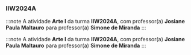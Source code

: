 ### IIW2024A


:::note
A atividade **Arte I** da turma **IIW2024A**, com professor(a) **Josiane Paula Maltauro** para professor(a) **Simone de Miranda**
:::
        


:::note
A atividade **Arte I** da turma **IIW2024A**, com professor(a) **Josiane Paula Maltauro** para professor(a) **Simone de Miranda**
:::
        

